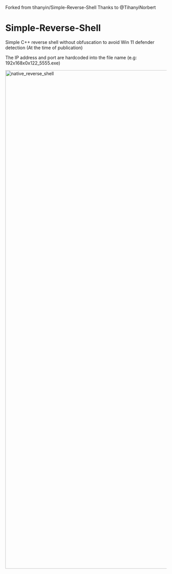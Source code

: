 Forked from tihanyin/Simple-Reverse-Shell
Thanks to @TihanyiNorbert

# Simple-Reverse-Shell
Simple C++ reverse shell without obfuscation to avoid Win 11 defender detection (At the time of publication)

The IP address and port are  hardcoded into the file name (e.g: 192x168x0x122_5555.exe)  

<img width="1559" alt="native_reverse_shell" src="https://user-images.githubusercontent.com/62064939/146692938-afe9fc85-7aa9-494b-833b-f0667f4fe523.png">
